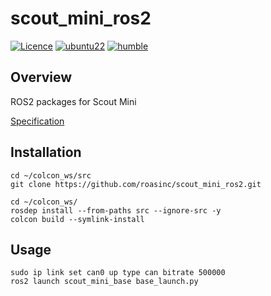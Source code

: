 # scout_mini_ros2
[![Licence](https://img.shields.io/badge/License-Apache_2.0-green.svg)](https://opensource.org/licenses/Apache-2.0/)
[![ubuntu22](https://img.shields.io/badge/-UBUNTU_22.04-orange?style=flat-square&logo=ubuntu&logoColor=white)](https://releases.ubuntu.com/jammy/)
[![humble](https://img.shields.io/badge/-HUMBLE-blue?style=flat-square&logo=ros)](https://docs.ros.org/en/humble/index.html)

## Overview
ROS2 packages for Scout Mini

[Specification](https://roas.co.kr/scout-mini/)

## Installation
```
cd ~/colcon_ws/src
git clone https://github.com/roasinc/scout_mini_ros2.git

cd ~/colcon_ws/
rosdep install --from-paths src --ignore-src -y
colcon build --symlink-install
```

## Usage
```
sudo ip link set can0 up type can bitrate 500000
ros2 launch scout_mini_base base_launch.py
```
